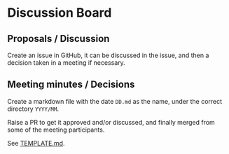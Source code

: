 # Discussion Board

## Proposals / Discussion

Create an issue in GitHub, it can be discussed in the issue, and then a
decision taken in a meeting if necessary.

## Meeting minutes / Decisions

Create a markdown file with the date `DD.md` as the name, under the
correct directory `YYYY/MM`.

Raise a PR to get it approved and/or discussed, and finally merged from
some of the meeting participants.

See [TEMPLATE.md](TEMPLATE.md).
